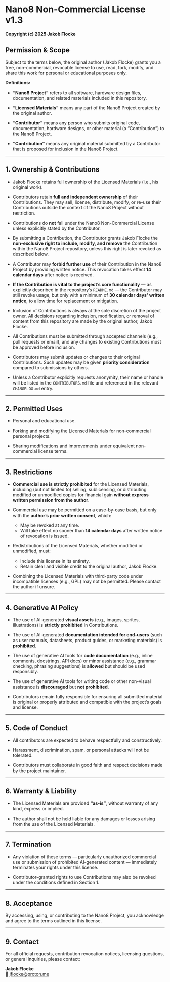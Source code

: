 # Nano8 Non-Commercial License v1.3

**Copyright (c) 2025 Jakob Flocke**

## Permission & Scope

Subject to the terms below, the original author (Jakob Flocke) grants you a free, non-commercial, revocable license to use, read, fork, modify, and share this work for personal or educational purposes only.

**Definitions:**

- **“Nano8 Project”** refers to all software, hardware design files, documentation, and related materials included in this repository.

- **“Licensed Materials”** means any part of the Nano8 Project created by the original author.

- **“Contributor”** means any person who submits original code, documentation, hardware designs, or other material (a “Contribution”) to the Nano8 Project.

- **“Contribution”** means any original material submitted by a Contributor that is proposed for inclusion in the Nano8 Project.

---

## 1. Ownership & Contributions

- Jakob Flocke retains full ownership of the Licensed Materials (i.e., his original work).

- Contributors retain **full and independent ownership** of their Contributions. They may sell, license, distribute, modify, or re-use their Contributions outside the context of the Nano8 Project without restriction.

- Contributions do **not** fall under the Nano8 Non-Commercial License unless explicitly stated by the Contributor.

- By submitting a Contribution, the Contributor grants Jakob Flocke the **non-exclusive right to include, modify, and remove** the Contribution within the Nano8 Project repository, unless this right is later revoked as described below.

- A Contributor may **forbid further use** of their Contribution in the Nano8 Project by providing written notice. This revocation takes effect **14 calendar days** after notice is received.

- **If the Contribution is vital to the project’s core functionality** — as explicitly described in the repository’s `README.md` — the Contributor may still revoke usage, but only with a minimum of **30 calendar days' written notice**, to allow time for replacement or mitigation.

- Inclusion of Contributions is always at the sole discretion of the project owner. All decisions regarding inclusion, modification, or removal of content from this repository are made by the original author, Jakob Flocke.

- All Contributions must be submitted through accepted channels (e.g., pull requests or email), and any changes to existing Contributions must be approved before inclusion.

- Contributors may submit updates or changes to their original Contributions. Such updates may be given **priority consideration** compared to submissions by others.

- Unless a Contributor explicitly requests anonymity, their name or handle will be listed in the `CONTRIBUTORS.md` file and referenced in the relevant `CHANGELOG.md` entry.


---

## 2. Permitted Uses

- Personal and educational use.

- Forking and modifying the Licensed Materials for non-commercial personal projects.

- Sharing modifications and improvements under equivalent non-commercial license terms.

---

## 3. Restrictions

- **Commercial use is strictly prohibited** for the Licensed Materials, including (but not limited to) selling, sublicensing, or distributing modified or unmodified copies for financial gain **without express written permission from the author**.

- Commercial use may be permitted on a case-by-case basis, but only with the **author’s prior written consent**, which:
  - May be revoked at any time.
  - Will take effect no sooner than **14 calendar days** after written notice of revocation is issued.

- Redistributions of the Licensed Materials, whether modified or unmodified, must:
  - Include this license in its entirety.
  - Retain clear and visible credit to the original author, Jakob Flocke.

- Combining the Licensed Materials with third-party code under incompatible licenses (e.g., GPL) may not be permitted. Please contact the author if unsure.

---

## 4. Generative AI Policy

- The use of AI-generated **visual assets** (e.g., images, sprites, illustrations) is **strictly prohibited** in Contributions.

- The use of AI-generated **documentation intended for end-users** (such as user manuals, datasheets, product guides, or marketing materials) is **prohibited**.

- The use of generative AI tools for **code documentation** (e.g., inline comments, docstrings, API docs) or minor assistance (e.g., grammar checking, phrasing suggestions) is **allowed** but should be used responsibly.

- The use of generative AI tools for writing code or other non-visual assistance is **discouraged** but **not prohibited**.

- Contributors remain fully responsible for ensuring all submitted material is original or properly attributed and compatible with the project’s goals and license.

---

## 5. Code of Conduct

- All contributors are expected to behave respectfully and constructively.

- Harassment, discrimination, spam, or personal attacks will not be tolerated.

- Contributors must collaborate in good faith and respect decisions made by the project maintainer.

---

## 6. Warranty & Liability

- The Licensed Materials are provided **“as-is”**, without warranty of any kind, express or implied.

- The author shall not be held liable for any damages or losses arising from the use of the Licensed Materials.

---

## 7. Termination

- Any violation of these terms — particularly unauthorized commercial use or submission of prohibited AI-generated content — immediately terminates your rights under this license.

- Contributor-granted rights to use Contributions may also be revoked under the conditions defined in Section 1.

---

## 8. Acceptance

By accessing, using, or contributing to the Nano8 Project, you acknowledge and agree to the terms outlined in this license.

---

## 9. Contact

For all official requests, contribution revocation notices, licensing questions, or general inquiries, please contact:

**Jakob Flocke**  
📧 jflocke@proton.me
